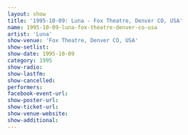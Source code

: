 ```yaml
---
layout: show
title: '1995-10-09: Luna - Fox Theatre, Denver CO, USA'
name: 1995-10-09-luna-fox-theatre-denver-co-usa
artist: 'Luna'
show-venue: 'Fox Theatre, Denver CO, USA'
show-setlist: 
show-date: 1995-10-09
category: 1995
show-radio: 
show-lastfm: 
show-cancelled: 
performers: 
facebook-event-url: 
show-poster-url: 
show-ticket-url: 
show-venue-website: 
show-additional: 
---
```


